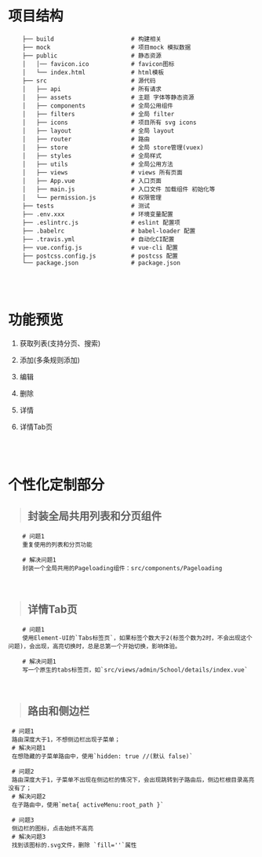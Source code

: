 
# 项目结构

        ├── build                      # 构建相关
        ├── mock                       # 项目mock 模拟数据
        ├── public                     # 静态资源
        │   │── favicon.ico            # favicon图标
        │   └── index.html             # html模板
        ├── src                        # 源代码
        │   ├── api                    # 所有请求
        │   ├── assets                 # 主题 字体等静态资源
        │   ├── components             # 全局公用组件
        │   ├── filters                # 全局 filter
        │   ├── icons                  # 项目所有 svg icons
        │   ├── layout                 # 全局 layout
        │   ├── router                 # 路由
        │   ├── store                  # 全局 store管理(vuex)
        │   ├── styles                 # 全局样式
        │   ├── utils                  # 全局公用方法
        │   ├── views                  # views 所有页面
        │   ├── App.vue                # 入口页面
        │   ├── main.js                # 入口文件 加载组件 初始化等
        │   └── permission.js          # 权限管理
        ├── tests                      # 测试
        ├── .env.xxx                   # 环境变量配置
        ├── .eslintrc.js               # eslint 配置项
        ├── .babelrc                   # babel-loader 配置
        ├── .travis.yml                # 自动化CI配置
        ├── vue.config.js              # vue-cli 配置
        ├── postcss.config.js          # postcss 配置
        └── package.json               # package.json

<br/>
<br/>

# 功能预览

1. 获取列表(支持分页、搜索)

2. 添加(多条规则添加)

3. 编辑

4. 删除

6. 详情

7. 详情Tab页


<br/>
<br/>

# 个性化定制部分

>## 封装全局共用列表和分页组件

        # 问题1
        重复使用的列表和分页功能

        # 解决问题1
        封装一个全局共用的Pageloading组件：src/components/Pageloading

<br/>

>## 详情Tab页

        # 问题1
        使用Element-UI的`Tabs标签页`，如果标签个数大于2(标签个数为2时，不会出现这个问题)，会出现，高亮切换时，总是总第一个开始切换，影响体验。

        # 解决问题1
        写一个原生的tabs标签页，如`src/views/admin/School/details/index.vue`

<br/>

>## 路由和侧边栏

     # 问题1
     路由深度大于1，不想侧边栏出现子菜单；
     # 解决问题1
     在想隐藏的子菜单路由中，使用`hidden: true //(默认 false)`
    
     # 问题2
     路由深度大于1，子菜单不出现在侧边栏的情况下，会出现跳转到子路由后，侧边栏根目录高亮没有了；
     # 解决问题2
     在子路由中，使用`meta{ activeMenu:root_path }`

     # 问题3
     侧边栏的图标，点击始终不高亮
     # 解决问题3
     找到该图标的.svg文件，删除 `fill=''`属性
